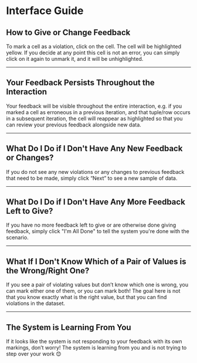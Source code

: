 # Interface Guide

## **How to Give or Change Feedback**
To mark a cell as a violation, click on the cell. The cell will be highlighted yellow. If you decide at any point this cell is not an error, you can simply click on it again to unmark it, and it will be unhighlighted.

---

## **Your Feedback Persists Throughout the Interaction**
Your feedback will be visible throughout the entire interaction, e.g. if you marked a cell as erroneous in a previous iteration, and that tuple/row occurs in a subsequent iteration, the cell will reappear as highlighted so that you can review your previous feedback alongside new data. 

---

## **What Do I Do if I Don't Have Any New Feedback or Changes?**
If you do not see any new violations or any changes to previous feedback that need to be made, simply click “Next” to see a new sample of data.

---

## **What Do I Do if I Don't Have Any More Feedback Left to Give?**
If you have no more feedback left to give or are otherwise done giving feedback, simply click "I'm All Done" to tell the system you're done with the scenario.

---

## **What If I Don't Know Which of a Pair of Values is the Wrong/Right One?**
If you see a pair of violating values but don’t know which one is wrong, you can mark either one of them, or you can mark both! The goal here is not that you know exactly what is the right value, but that you can find violations in the dataset.

---

## **The System is Learning From You**
If it looks like the system is not responding to your feedback with its own markings, don’t worry! The system is learning from you and is not trying to step over your work 😊
